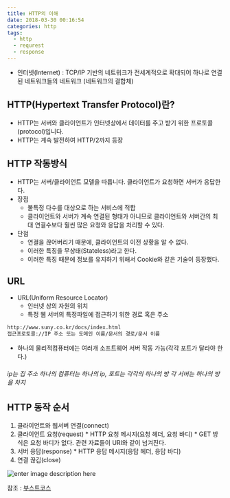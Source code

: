 ```yaml
---
title: HTTP의 이해
date: 2018-03-30 00:16:54
categories: http
tags:
  - http
  - requrest
  - response
---
```


- 인터넷(Internet) : TCP/IP 기반의 네트워크가 전세계적으로 확대되어 하나로 연결된 네트워크들의 네트워크 (네트워크의 결합체)

## HTTP(Hypertext Transfer Protocol)란?

- HTTP는 서버와 클라이언트가 인터넷상에서 데이터를 주고 받기 위한 프로토콜(protocol)입니다.
- HTTP는 계속 발전하여 HTTP/2까지 등장

## HTTP 작동방식

- HTTP는 서버/클라이언트 모델을 따릅니다. 클라이언트가 요청하면 서버가 응답한다.
- 장점
	- 불특정 다수를 대상으로 하는 서비스에 적합
	- 클라이언트와 서버가 계속 연결된 형태가 아니므로 클라이언트와 서버간의 최대 연결수보다 훨씬 많은 요청와 응답을 처리할 수 있다.
- 단점
	- 연결을 끊어버리기 때문에, 클라이언트의 이전 상황을 알 수 없다.
	- 이러한 특징을 무상태(Stateless)라고 한다.
	- 이러한 특징 때문에 정보를 유지하기 위해서 Cookie와 같은 기술이 등장했다.

## URL

- URL(Uniform Resource Locator)
	- 인터넷 상의 자원의 위치
	- 특정 웹 서버의 특정파일에 접근하기 위한 경로 혹은 주소
``` html
http://www.suny.co.kr/docs/index.html
접근프로토콜://IP 주소 또는 도메인 이름/문서의 경로/문서 이름
```
- 하나의 물리적컴퓨터에는 여러개 소프트웨어 서버 작동 가능(각각 포트가 달라야 한다.)
###### ip는 집 주소 하나의 컴퓨터는 하나의 ip, 포트는 각각의 하나의 방 각 서버는 하나의 방을 차지

## HTTP 동작 순서

1. 클라이언트와 웹서버 연결(connect)
2. 클라이언트 요청(request)
        * HTTP 요청 메시지(요청 헤더, 요청 바디)
        * GET 방식은 요청 바디가 없다. 관련 자료들이 URI와 같이 넘겨진다.
3. 서버 응답(response)
        * HTTP 응답 메시지(응답 헤더, 응답 바디)
4. 연결 끊김(close)

![enter image description here](https://lh3.googleusercontent.com/P0nLbMawFwlLE2qXdIBbSnxWYEaE9M3ARDmKVB1puAEFIIOVyzIWtafQVcbo8VHFfcn5Fnn8r0-Y)


참조 : [부스트코스](http://www.edwith.org/boost-course/intro)

